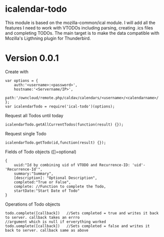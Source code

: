 icalendar-todo
===========

This module is based on the mozilla-common/ical module. I will add all the features I need to work with VTODOs including parsing, creating .ics files and completing TODOs. The main target is to make the data compatible with Mozilla's Ligthning plugin for Thunderbird.

Version 0.0.1
===========

Create with

	var options = {
		auth:'<username>:<password>',
		hostname:'<Servername/IP>',
		path:'/owncloud/remote.php/caldav/calendars/<username>/<calendarname>/'
	};
	var icalendarTodo = require('ical-todo')(options);
	

Request all Todos until today

	icalendarTodo.getAllCurrentTodos(function(result) {});
	
Request single Todo
	
	icalendarTodo.getTodo(id,function(result) {});
	
Fields of Todo objects ([]=optional)

	{
		uuid:"Id by combining uid of VTODO and Recurrence-ID: 'uid'-'Recurrence-Id'",
		summary:"Summary",
		[description]: "Optional Description",
		completed:"True or False",
		complete: //Function to complete the Todo,
		startDate:"Start Date of Todo"
	}
Operations of Todo objects

	todo.complete([callback])	//Sets completed = true and writes it back to server. callback takes an errro
	//argument which is null if erverything worked
	todo.uomplete([callback])	//Sets completed = false and writes it back to server. callback same as above
